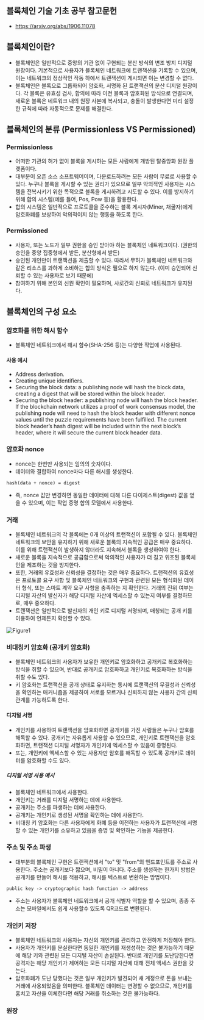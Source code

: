 ## 블록체인 기술 기초 공부 참고문헌

- https://arxiv.org/abs/1906.11078

## 블록체인이란?

- 블록체인은 일반적으로 중앙의 기관 없이 구현되는 분산 방식의 변조 방지 디지털 원장이다. 기본적으로 사용자가 블록체인 네트워크에 트랜잭션을 기록할 수 있으며, 이는 네트워크의 정상적인 작동 하에서 트랜잭션이 게시되면 이는 변경할 수 없다.
- 블록체인은 블록으로 그룹화되어 암호화, 서명화 된 트랜잭션의 분산 디지털 원장이다. 각 블록은 유효성 검사, 합의에 따라 이전 블록과 암호화된 방식으로 연결되며, 새로운 블록은 네트워크 내의 원장 사본에 복사되고, 충돌이 발생한다면 미리 설정한 규칙에 따라 자동적으로 문제를 해결한다.

## 블록체인의 분류 (Permissionless VS Permissioned)

### Permissionless

- 어떠한 기관의 허가 없이 블록을 게시하는 모든 사람에게 개방된 탈중앙화 원장 플랫폼이다.
- 대부분이 오픈 소스 소프트웨어이며, 다운로드하려는 모든 사람이 무료로 사용할 수 있다. 누구나 블록을 게시할 수 있는 권리가 있으므로 일부 악의적인 사용자는 시스템을 전복시키기 위한 목적으로 블록을 게시하려고 시도할 수 있다. 이를 방지하기 위해 합의 시스템(예를 들어, Pos, Pow 등)을 활용한다.
- 합의 시스템은 일반적으로 프로토콜을 준수하는 블록 게시자(Miner, 채굴자)에게 암호화폐를 보상하여 악의적이지 않는 행동을 하도록 한다.

### Permissioned

- 사용자, 또는 노드가 일부 권한을 승인 받아야 하는 블록체인 네트워크이다. (권한의 승인을 중앙 집중형에서 받든, 분산형에서 받든)
- 승인된 개인만이 트랜잭션을 제출할 수 있다. 따라서 무허가 블록체인 네트워크와 같은 리소스를 과하게 소비하는 합의 방식은 필요로 하지 않는다. (이미 승인되어 신뢰할 수 있는 사용자로 보기 때문에)
- 참여하기 위해 본인의 신원 확인이 필요하며, 사로간의 신뢰로 네트워크가 유지된다.

## 블록체인의 구성 요소

### 암호화를 위한 해시 함수

- 블록체인 네트워크에서 해시 함수(SHA-256 등)는 다양한 작업에 사용된다.

#### 사용 예시

- Address derivation.
- Creating unique identifiers.
- Securing the block data: a publishing node will hash the block data, creating a digest that will be stored within the block header.
- Securing the block header: a publishing node will hash the block header. If the blockchain network utilizes a proof of work consensus model, the publishing node will need to hash the block header with different nonce values until the puzzle requirements have been fulfilled. The current block header’s hash digest will be included within the next block’s header, where it will secure the current block header data.

### 암호화 nonce

- nonce는 한번만 사용되는 임의의 숫자이다.
- 데이터와 결합하여 nonce마다 다른 해시를 생성한다.

```
hash(data + nonce) = digest
```

- 즉, nonce 값만 변경하면 동일한 데이터에 대해 다른 다이제스트(digest) 값을 얻을 수 있으며, 이는 작업 증명 합의 모델에서 사용한다.

### 거래

- 블록체인 네트워크의 각 블록에는 0개 이상의 트랜잭션이 포함될 수 있다. 블록체인 네트워크의 보안을 유지하기 위해 새로운 블록의 지속적인 공급은 매우 중요하다. 이를 위해 트랜잭션이 발생하지 않더라도 지속해서 블록을 생성하여야 한다.
- 새로운 블록을 지속적으로 공급함으로써 악의적인 사용자가 더 길고 위조된 블록체인을 제조하는 것을 방지한다.
- 또한, 거래의 유효성과 신뢰성을 결정하는 것은 매우 중요하다. 트랜잭션의 유효성은 프로토콜 요구 사항 및 블록체인 네트워크의 구현과 관련된 모든 형식화된 데이터 형식, 또는 스마트 계약 요구 사항을 충족하는 지 확인한다. 거래의 진위 여부는 디지털 자산의 발신자가 해당 디지털 자산에 엑세스할 수 있는지 여부를 결정하므로, 매우 중요하다.
- 트랜잭션은 일반적으로 발신자의 개인 키로 디지털 서명되며, 매칭되는 공개 키를 이용하여 언제든지 확인할 수 있다.

![Figure1](https://kihyeon-hong.github.io/Collection_of_repository_images/Blockchain_basic_study/figure1.JPG)

### 비대칭키 암호화 (공개키 암호화)

- 블록체인 네트워크의 사용자가 보유한 개인키로 암호화하고 공개키로 복호화하는 방식을 취할 수 있으며, 반대로 공개키로 암호화하고 개인키로 복호화하는 방식을 취할 수도 있다.
- 키 암호화는 트랜잭션을 공개 상태로 유지하는 동시에 트랜잭션의 무결성과 신뢰성을 확인하는 매커니즘을 제공하여 서로를 모르거나 신뢰하지 않는 사용자 간의 신뢰 관계를 가능하도록 한다.

#### 디지털 서명

- 개인키를 사용하여 트랜잭션을 암호화하면 공개키를 가진 사람들은 누구나 암호를 해독할 수 있다. 공개키는 자유롭게 사용할 수 있으므로, 개인키로 트랜잭션을 암호화하면, 트랜잭션 디지털 서명자가 개인키에 엑세스할 수 있음이 증명된다.
- 또는, 개인키에 액세스할 수 있는 사용자만 암호를 해독할 수 있도록 공개키로 데이터를 암호화할 수도 있다.

##### 디지털 서명 사용 예시

- 블록체인 네트워크에서 사용한다.
- 개인키는 거래를 디지털 서명하는 데에 사용한다.
- 공개키는 주소를 파생하는 데에 사용한다.
- 공개키는 개인키로 생성된 서명을 확인하는 데에 사용한다.
- 비대칭 키 암호화는 다른 사용자에게 화폐 등을 이전하는 사용자가 트랜잭션에 서명할 수 있는 개인키를 소유하고 있음을 증명 및 확인하는 기능을 제공한다.

### 주소 및 주소 파생

- 대부분의 블록체인 구현은 트랜잭션에서 "to" 및 "from"의 엔드포인트를 주소로 사용한다. 주소는 공개키보다 짧으며, 비밀이 아니다. 주소를 생성하는 한가지 방법은 공개키를 만들어 해시를 적용하고, 해시를 텍스트로 변환하는 방법이다.

```
public key -> cryptographic hash function -> address
```

- 주소는 사용자가 블록체인 네트워크에서 공개 식별자 역할을 할 수 있으며, 종종 주소는 모바일에서도 쉽게 사용할수 있도록 QR코드로 변환된다.

### 개인키 저장

- 블록체인 네트워크의 사용자는 자신의 개인키를 관리하고 안전하게 저장해야 한다.
- 사용자가 개인키를 분실한다면 동일한 개인키를 재생성하는 것은 불가능하기 때문에 해당 키와 관련된 모든 디지털 자산이 손실된다. 반대로 개인키를 도난당한다면 공격자는 해당 개인키가 제어하는 모든 디지털 자산에 대해 전체 액세스 권한을 갖는다.
- 암호화폐가 도난 당했다는 것은 일부 개인키가 발견되어 새 계정으로 돈을 보내는 거래에 사용되었음을 의미한다. 블록체인 데이터는 변경할 수 없으므로, 개인키를 훔치고 자산을 이체한다면 해당 거래를 취소하는 것은 불가능하다.

### 원장

